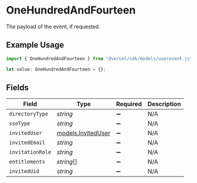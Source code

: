 # OneHundredAndFourteen

The payload of the event, if requested.

## Example Usage

```typescript
import { OneHundredAndFourteen } from "@vercel/sdk/models/userevent.js";

let value: OneHundredAndFourteen = {};
```

## Fields

| Field                                          | Type                                           | Required                                       | Description                                    |
| ---------------------------------------------- | ---------------------------------------------- | ---------------------------------------------- | ---------------------------------------------- |
| `directoryType`                                | *string*                                       | :heavy_minus_sign:                             | N/A                                            |
| `ssoType`                                      | *string*                                       | :heavy_minus_sign:                             | N/A                                            |
| `invitedUser`                                  | [models.InvitedUser](../models/inviteduser.md) | :heavy_minus_sign:                             | N/A                                            |
| `invitedEmail`                                 | *string*                                       | :heavy_minus_sign:                             | N/A                                            |
| `invitationRole`                               | *string*                                       | :heavy_minus_sign:                             | N/A                                            |
| `entitlements`                                 | *string*[]                                     | :heavy_minus_sign:                             | N/A                                            |
| `invitedUid`                                   | *string*                                       | :heavy_minus_sign:                             | N/A                                            |